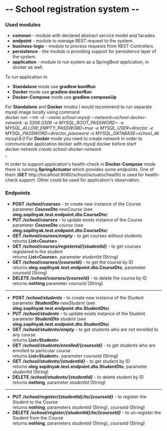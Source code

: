 # -- School registration system --

### Used modules
* **common** - module with declared abstract service model and facades.
* **endpoint** - module to manage REST request to the system. 
* **business-logic** - module to process requests from REST-Controllers.
* **persistence** - the module is providing support for persistence layer of the system.
* **application** - module to run system as a SpringBoot application, in docker as well.

To run application in:
* **Standalone** mode use **gradlew bootRun**
* **Docker** mode use **gradlew dockerRun**
* **Docker-Compose** mode use **gradlew composeUp**

For **Standalone** and **Docker** modes I would recommend to run separate mysql image locally using command<BR>
_docker run --rm -d --name school-mysql --network=school-docker-network -p 3306:3306 -e MYSQL_ROOT_PASSWORD= -e MYSQL_ALLOW_EMPTY_PASSWORD=true -e MYSQL_USER=director -e MYSQL_PASSWORD=director_password -e MYSQL_DATABASE=school_db mysql:8.0_
For **Docker** mode you need to create network in order to communicate application docker with mysql docker before start<BR> 
_docker network create school-docker-network_<BR>_

In order to support application's health-check in **Docker-Compose** mode there is running **SpringActuator** which provides some endpoints.
One of them (**GET** http://localhost:8080/school/actuator/health) is used for health-check support.
Other could be used for application's observation.

### Endpoints
* **POST** **_/school/courses_** - to create new instance of the Course<BR>
  parameter _**CourseDto** newCourse_ (see **oleg.sopilnyak.test.endpoint.dto.CourseDto**)
* **PUT** **_/school/courses_** - to update exists instance of the Course<BR>
  parameter _**CourseDto** course_ (see **oleg.sopilnyak.test.endpoint.dto.CourseDto**)
* **GET** **_/school/courses/empty_** - to get courses without students<BR>returns **List&lt;Course&gt;**
* **GET** **_/school/courses/registered/{studentId}_** - to get courses registered in the student<BR>returns **List&lt;Course&gt;**,  parameter _studentId_ (String)
* **GET** **_/school/courses/{courseId}_** - to get the course by ID<BR>returns **oleg.sopilnyak.test.endpoint.dto.CourseDto**, parameter _courseId_ (String)
* **DELETE** **_/school/courses/{courseId}_** - to delete the course by ID<BR>returns **nothing**
  parameter _courseId_ (String)
--------------------------------------------------------------------
* **POST** **_/school/students_** - to create new instance of the Student<BR>
  parameter _**StudentDto** newStudent_ (see **oleg.sopilnyak.test.endpoint.dto.StudentDto**)
* **PUT** **_/school/students_** - to update exists instance of the Student<BR>
  parameter _**StudentDto** student_ (see **oleg.sopilnyak.test.endpoint.dto.StudentDto**)
* **GET** **_/school/students/empty_** - to get students who are not enrolled to any course<BR>
  returns **List&lt;Student&gt;**
* **GET** **_/school/students/enrolled/{courseId}_** - to get students who are enrolled to particular course<BR>
  returns **List&lt;Student&gt;**, parameter _courseId_ (String)
* **GET** **_/school/students/{studentId}_** - to get student by ID<BR>
  returns **oleg.sopilnyak.test.endpoint.dto.StudentDto**, parameter _studentId_ (String)
* **DELETE** **_/school/students/{studentId}_** - to delete student by ID<BR>
  returns **nothing**, parameter _studentId_ (String)
--------------------------------------------------------------------
* **PUT** **_/school/register/{studentId}/to/{courseId}_** - to register the Student to the Course<BR>
  returns **nothing**, parameters _studentId_ (String), _courseId_ (String) 
* **DELETE** **_/school/register/{studentId}/to/{courseId}_** - to un-register the Student from the Course<BR>
  returns **nothing**, parameters _studentId_ (String), _courseId_ (String) 
